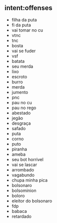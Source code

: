 ## intent:offenses
- filha da puta
- fi da puta
- vai tomar no cu
- vtnc
- tnc
- bosta
- vai se fuder
- vsf
- batata
- seu merda
- lixo
- escroto
- burro
- merda
- jumento
- pnc
- pau no cu
- pau no rego
- abestado
- jegão
- desgraça
- safado
- puta
- corno
- puto
- piranha
- ameba
- seu bot horrivel
- vai se lascar
- arrombado
- vagabundo
- chupa minha pica
- bolsonaro
- bolsominion
- boloro
- eleitor do bolsonaro
- fdp
- babaca
- retardado